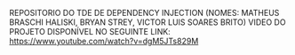REPOSITORIO DO TDE DE DEPENDENCY INJECTION (NOMES: MATHEUS BRASCHI HALISKI, BRYAN STREY, VICTOR LUIS SOARES BRITO)
VIDEO DO PROJETO DISPONÍVEL NO SEGUINTE LINK: https://www.youtube.com/watch?v=dgM5JTs829M
